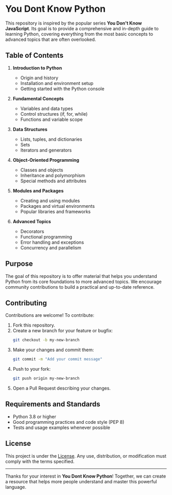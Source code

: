 # You Dont Know Python

This repository is inspired by the popular series **You Don't Know JavaScript**. Its goal is to provide a comprehensive and in-depth guide to learning Python, covering everything from the most basic concepts to advanced topics that are often overlooked.

## Table of Contents

1. **Introduction to Python**  
   - Origin and history  
   - Installation and environment setup  
   - Getting started with the Python console  

2. **Fundamental Concepts**  
   - Variables and data types  
   - Control structures (if, for, while)  
   - Functions and variable scope  

3. **Data Structures**  
   - Lists, tuples, and dictionaries  
   - Sets  
   - Iterators and generators  

4. **Object-Oriented Programming**  
   - Classes and objects  
   - Inheritance and polymorphism  
   - Special methods and attributes  

5. **Modules and Packages**  
   - Creating and using modules  
   - Packages and virtual environments  
   - Popular libraries and frameworks  

6. **Advanced Topics**  
   - Decorators  
   - Functional programming  
   - Error handling and exceptions  
   - Concurrency and parallelism  

## Purpose

The goal of this repository is to offer material that helps you understand Python from its core foundations to more advanced topics. We encourage community contributions to build a practical and up-to-date reference.

## Contributing

Contributions are welcome! To contribute:

1. Fork this repository.
2. Create a new branch for your feature or bugfix:  
   ```bash
   git checkout -b my-new-branch
   ```
3. Make your changes and commit them:  
   ```bash
   git commit -m "Add your commit message"
   ```
4. Push to your fork:  
   ```bash
   git push origin my-new-branch
   ```
5. Open a Pull Request describing your changes.

## Requirements and Standards

- Python 3.8 or higher  
- Good programming practices and code style (PEP 8)  
- Tests and usage examples whenever possible

## License

This project is under the [License](LICENSE). Any use, distribution, or modification must comply with the terms specified.

---

Thanks for your interest in **You Dont Know Python**! Together, we can create a resource that helps more people understand and master this powerful language.
